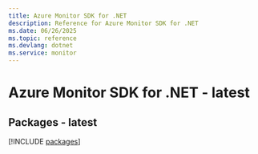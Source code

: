 ```yaml
---
title: Azure Monitor SDK for .NET
description: Reference for Azure Monitor SDK for .NET
ms.date: 06/26/2025
ms.topic: reference
ms.devlang: dotnet
ms.service: monitor
---
```

# Azure Monitor SDK for .NET - latest
## Packages - latest
[!INCLUDE [packages](monitor-index.md)]